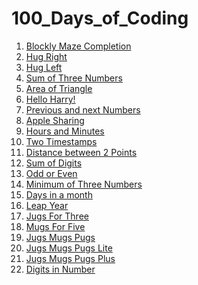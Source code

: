# 100_Days_of_Coding

1) [Blockly Maze Completion](https://github.com/saibgmhemamalini/100_Days_of_Coding/blob/master/0.1%20Level10.md)
2) [Hug Right](https://github.com/saibgmhemamalini/100_Days_of_Coding/blob/master/0.2%20HugRight.md)
3) [Hug Left](https://github.com/saibgmhemamalini/100_Days_of_Coding/blob/master/0.3%20HugLeft.md)
4) [Sum of Three Numbers](https://github.com/saibgmhemamalini/100_Days_of_Coding/blob/master/Input%20print%20:%20Sum%20of%20three%20numbers.md)
5) [Area of Triangle](https://github.com/saibgmhemamalini/100_Days_of_Coding/blob/master/1.2.%20Input%20print%20:%20Area%20of%20right%20triangle.md)
6) [Hello Harry!](https://github.com/saibgmhemamalini/100_Days_of_Coding/blob/master/1.3.%20Input%20print:%20Hello%2C%20Harry!.md)
7) [Previous and next Numbers](https://github.com/saibgmhemamalini/100_Days_of_Coding/blob/master/1.4.%20Input%20print:%20Previous%20and%20next.md)
8) [Apple Sharing](https://github.com/saibgmhemamalini/100_Days_of_Coding/blob/master/1.5.%20Input%20print:%20Apple%20sharing.md)
9) [Hours and Minutes](https://github.com/saibgmhemamalini/100_Days_of_Coding/blob/master/1.6.%20Input%20print:%20Hours%20and%20minutes.md)
10) [Two Timestamps](https://github.com/saibgmhemamalini/100_Days_of_Coding/blob/master/1.7.%20Input%20print:%20Two%20timestamps.md)
11) [Distance between 2 Points](https://github.com/saibgmhemamalini/100_Days_of_Coding/blob/master/1.8%20Input%20print:%20TwoPoints.md)
12) [Sum of Digits](https://github.com/saibgmhemamalini/100_Days_of_Coding/blob/master/2.5.%20Numbers:%20Sum%20of%20digits.md)
13) [Odd or Even](https://github.com/saibgmhemamalini/100_Days_of_Coding/blob/master/3.1.%20If%20else:%20Odd%20or%20even.md)
14) [Minimum of Three Numbers](https://github.com/saibgmhemamalini/100_Days_of_Coding/blob/master/3.8.%20If%20else:%20Minimum%20of%20three%20numbers.md)
15) [Days in a month](https://github.com/saibgmhemamalini/100_Days_of_Coding/blob/master/3.9.%20If%20else:%20Days%20in%20month.md)
16) [Leap Year](https://github.com/saibgmhemamalini/100_Days_of_Coding/blob/master/3.J.%20If%20else:%20Leap%20year.md)
17) [Jugs For Three](https://github.com/saibgmhemamalini/100_Days_of_Coding/blob/master/3.P.%20Jugs%20for%20Three.md)
18) [Mugs For Five](https://github.com/saibgmhemamalini/100_Days_of_Coding/blob/master/3.Q.%20Mugs%20for%20Five.md)
19) [Jugs Mugs Pugs](https://github.com/saibgmhemamalini/100_Days_of_Coding/blob/master/3.R.%20JugsMugsPugs.md)
20) [Jugs Mugs Pugs Lite](https://github.com/saibgmhemamalini/100_Days_of_Coding/blob/master/3.S.%20JugsMugsPugs%20Lite.md)
21) [Jugs Mugs Pugs Plus](https://github.com/saibgmhemamalini/100_Days_of_Coding/blob/master/3.U.%20JugsMugsPugsPlus.md)
22) [Digits in Number](https://github.com/saibgmhemamalini/100_Days_of_Coding/blob/master/5.D.%20Membership:%20Digit%20in%20Number.md)

